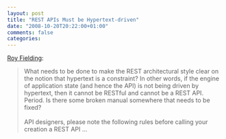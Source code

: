 ```yaml
---
layout: post
title: "REST APIs Must be Hypertext-driven"
date: "2008-10-20T20:22:00+01:00"
comments: false
categories: 
---
```


<p><a href="http://roy.gbiv.com/untangled/2008/rest-apis-must-be-hypertext-driven">Roy Fielding</a>:</p>

<blockquote>
<p>What needs to be done to make the REST architectural style clear on the notion that hypertext is a constraint? In other words, if the engine of application state (and hence the API) is not being driven by hypertext, then it cannot be RESTful and cannot be a REST API. Period. Is there some broken manual somewhere that needs to be fixed?<br /> <br />API designers, please note the following rules before calling your creation a REST API …</p>
</blockquote>


